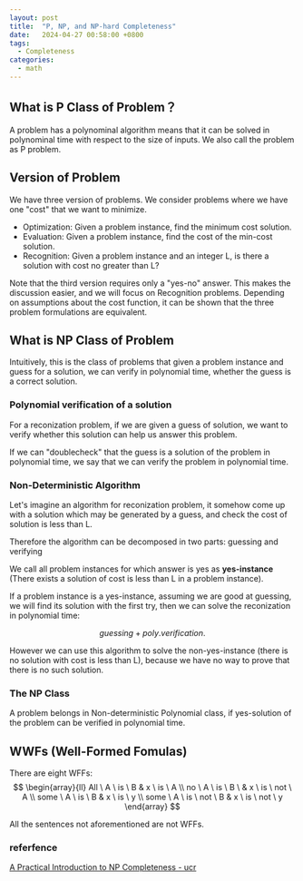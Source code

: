 ```yaml
---
layout: post
title:  "P, NP, and NP-hard Completeness"
date:   2024-04-27 00:58:00 +0800
tags: 
  - Completeness
categories:
  - math
---
```


## What is P Class of Problem？

A problem has a polynominal algorithm means that it can be solved in 
polynominal time with respect to the size of inputs. We also call the 
problem as P problem.

## Version of Problem

We have three version of problems. We consider problems where we have
one "cost" that we want to minimize.

- Optimization: Given a problem instance, find the minimum cost solution.
- Evaluation: Given a problem instance, find the cost of the min-cost solution.
- Recognition: Given a problem instance and an integer L, is there a solution 
with cost no greater than L?

Note that the third version requires only a "yes-no" answer. This makes the discussion
easier, and we will focus on Recognition problems. Depending on assumptions about the
cost function, it can be shown that the three problem formulations are equivalent.

## What is NP Class of Problem

Intuitively, this is the class of problems that given a problem instance and guess for 
a solution, we can verify in polynomial time, whether the guess is a correct solution.

### Polynomial verification of a solution

For a reconization problem, if we are given a guess of solution, we want to verify whether 
this solution can help us answer this problem.

If we can "doublecheck" that the guess is a solution of the problem in polynomial time, 
we say that we can verify the problem in polynomial time.

### Non-Deterministic Algorithm

Let's imagine an algorithm for reconization problem, it somehow come up with a solution which may be generated by a guess, and check the cost of solution is less than L.

Therefore the algorithm can be decomposed in two parts:
guessing and verifying

We call all problem instances for which answer is yes as **yes-instance** (There exists a solution of cost is less than L in a problem instance).

If a problem instance is a yes-instance, assuming we are good at guessing, we will find its solution with the first try, then we can solve the reconization in polynomial time:

$$
guessing + poly.verification.
$$

However we can use this algorithm to solve the non-yes-instance (there is no solution with cost is less than L), because we have no way to prove that there is no such solution.

### The NP Class

A problem belongs in Non-deterministic Polynomial class, if yes-solution of the problem can be verified in polynomial time.


## WWFs (Well-Formed Fomulas)

There are eight WFFs:
$$
\begin{array}{ll}
All \ A \ is \ B        &   x \ is \ A \\
no \ A \ is \ B \       &   x \ is \ not \ A \\
some \ A \ is \ B       &   x \ is \ y \\
some \ A \ is \ not \ B &   x \ is \ not \ y
\end{array}
$$

All the sentences not aforementioned are not WFFs.

### referfence

[A Practical Introduction to NP Completeness - ucr](https://www.cs.ucr.edu/~michalis/COURSES/141/handouts/NP.html)
